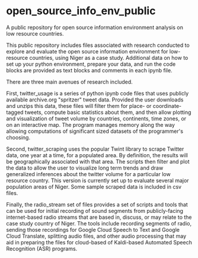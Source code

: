 # open_source_info_env_public
A public repository for open source information environment analysis on low resource countries.  

This public repository includes files associated with research conducted to explore and evaluate the open source information environment for low-resource countries, using Niger as a case study.  Additional data on how to set up your python environment, prepare your data, and run the code blocks are provided as text blocks and comments in each ipynb file.

There are three main avenues of research included.

First, twitter_usage is a series of python ipynb code files that uses publicly available archive.org "spritzer" tweet data. Provided the user downloads and unzips this data, these files will filter them for place- or coordinate- tagged tweets, compute basic statistics about them, and then allow plotting and visualization of tweet volume by countries, continents, time zones, or on an interactive map. The program manages memory along the way allowing computations of significant sized datasets of the programmer's choosing.

Second, twitter_scraping uses the popular Twint library to scrape Twitter data, one year at a time, for a populated area. By definition, the results will be geographically associated with that area. The scripts then filter and plot the data to allow the user to visualize long term trends and draw generalized inferences about the twitter volume for a particular low resource country. This version is currently set up to evaluate several major population areas of Niger. Some sample scraped data is included in csv files.

Finally, the radio_stream set of files provides a set of scripts and tools that can be used for initial recording of sound segments from publicly-facing internet-based radio streams that are based in, discuss, or may relate to the case study country of Niger. The tools include recording segments of radio, sending those recordings for Google Cloud Speech to Text and Google Cloud Translate, splitting audio files, and other audio processing that may aid in preparing the files for cloud-based of Kaldi-based Automated Speech Recognition (ASR) programs.


